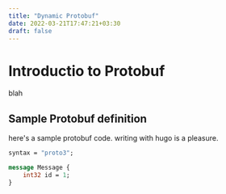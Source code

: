 ```yaml
---
title: "Dynamic Protobuf"
date: 2022-03-21T17:47:21+03:30
draft: false
---
```


# Introductio to Protobuf

blah

## Sample Protobuf definition

here's a sample protobuf code. writing with hugo is a pleasure.

```protobuf
syntax = "proto3";

message Message {
    int32 id = 1;
}

```
